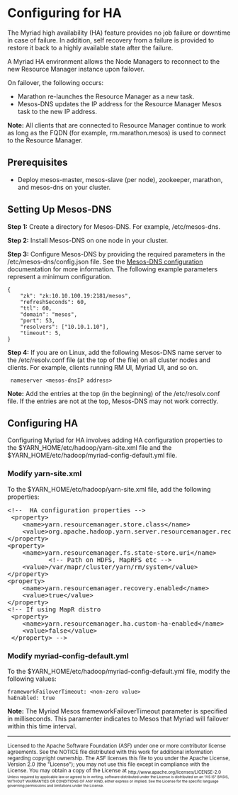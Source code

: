 # Configuring for HA #

The Myriad high availability (HA) feature provides no job failure or downtime in case of failure. In addition, self recovery from a failure is provided to restore it back to a highly available state after the failure.

A Myriad HA environment allows the Node Managers to reconnect to the new Resource Manager instance upon failover.


On failover, the following occurs:

   * Marathon re-launches the Resource Manager as a new task.
   * Mesos-DNS updates the IP address for the Resource Manager Mesos task to the new IP address.

**Note:** All clients that are connected to Resource Manager continue to work as long as the FQDN (for example, rm.marathon.mesos) is used to connect to the Resource Manager.

## Prerequisites ##
   * Deploy mesos-master, mesos-slave (per node), zookeeper, marathon, and mesos-dns on your cluster.

## Setting Up Mesos-DNS ##

**Step 1:** Create a directory for Mesos-DNS. For example, /etc/mesos-dns.

**Step 2:** Install Mesos-DNS on one node in your cluster.

**Step 3:** Configure Mesos-DNS by providing the required parameters in the /etc/mesos-dns/config.json file. See the [Mesos-DNS configuration](http://mesosphere.github.io/mesos-dns/docs/configuration-parameters.html) documentation for more information. The following example parameters represent a minimum configuration.

```
{
    "zk": "zk:10.10.100.19:2181/mesos",
    "refreshSeconds": 60,
    "ttl": 60,
    "domain": "mesos",
    "port": 53,
    "resolvers": ["10.10.1.10"],
    "timeout": 5,
}
```

**Step 4:** If you are on Linux, add the following Mesos-DNS name server to the /etc/resolv.conf file (at the top of the file) on all cluster nodes and clients. For example, clients running RM UI, Myriad UI, and so on.

```
 nameserver <mesos-dnsIP address>
```

**Note:** Add the entries at the top (in the beginning) of the /etc/resolv.conf file. If the entries are not at the top, Mesos-DNS may not work correctly.

## Configuring HA ##
Configuring Myriad for HA involves adding HA configuration properties to the $YARN_HOME/etc/hadoop/yarn-site.xml file and the $YARN_HOME/etc/hadoop/myriad-config-default.yml file.

### Modify yarn-site.xml ###

To the $YARN_HOME/etc/hadoop/yarn-site.xml file, add the following properties:

<pre>
&lt;!--  HA configuration properties -->
 &lt;property>
    &lt;name>yarn.resourcemanager.store.class&lt;/name>
    &lt;value>org.apache.hadoop.yarn.server.resourcemanager.recovery.MyriadFileSystemRMStateStore&lt;/value>
&lt;/property>
&lt;property>
    &lt;name>yarn.resourcemanager.fs.state-store.uri&lt;/name>
           &lt;!-- Path on HDFS, MapRFS etc -->
    &lt;value>/var/mapr/cluster/yarn/rm/system&lt;/value>
&lt;/property>
&lt;property>
    &lt;name>yarn.resourcemanager.recovery.enabled&lt;/name>
    &lt;value>true&lt;/value>
&lt;/property>
&lt;!-- If using MapR distro
 &lt;property>
    &lt;name>yarn.resourcemanager.ha.custom-ha-enabled&lt;/name>
    &lt;value>false&lt;/value>
 &lt;/property> -->
</pre>


### Modify myriad-config-default.yml ###

To the $YARN_HOME/etc/hadoop/myriad-config-default.yml file, modify the following values:

```
frameworkFailoverTimeout: <non-zero value>
haEnabled: true
```

**Note:** The Myriad Mesos frameworkFailoverTimeout parameter is specified in milliseconds. This paramenter indicates to Mesos that Myriad will failover within this time interval.

---
<sub>
Licensed to the Apache Software Foundation (ASF) under one
or more contributor license agreements.  See the NOTICE file
distributed with this work for additional information
regarding copyright ownership.  The ASF licenses this file
to you under the Apache License, Version 2.0 (the
"License"); you may not use this file except in compliance
with the License.  You may obtain a copy of the License at

<sub>
  http://www.apache.org/licenses/LICENSE-2.0

<sub>
Unless required by applicable law or agreed to in writing,
software distributed under the License is distributed on an
"AS IS" BASIS, WITHOUT WARRANTIES OR CONDITIONS OF ANY
KIND, either express or implied.  See the License for the
specific language governing permissions and limitations
under the License.
